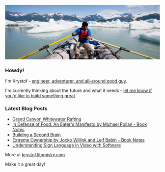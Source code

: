 ![Krystof on an Adventure!](https://raw.githubusercontent.com/krystofl/krystofl/master/banner.jpg)

### Howdy!

I'm Krystof -
[engineer, adventurer, and all-around good guy](https://krystof.litomisky.com/about/?utm_source=krystofl_github).

I'm currently thinking about the future and what it needs -
[let me know if you'd like to build something great](https://krystof.litomisky.com/contact/?utm_source=krystofl_github).

### Latest Blog Posts
- [Grand Canyon Whitewater Rafting](https://krystof.litomisky.com/2021/11/17/grand-canyon-rafting/?utm_source=krystofl_github)
- [In Defense of Food: An Eater's Manifesto by Michael Pollan - Book Notes](https://krystof.litomisky.com/2021/09/11/in-defense-of-food-book-notes/?utm_source=krystofl_github)
- [Building a Second Brain](https://krystof.litomisky.com/2021/05/16/building-a-second-brain/?utm_source=krystofl_github)
- [Extreme Ownership by Jocko Willink and Leif Babin - Book Notes](https://krystof.litomisky.com/2021/03/23/extreme-ownership-book-notes/?utm_source=krystofl_github)
- [Understanding Sign Language in Video with Software](https://krystof.litomisky.com/2021/02/21/ASL-understanding-in-video/?utm_source=krystofl_github)

More at [krystof.litomisky.com](https://krystof.litomisky.com/?utm_source=krystofl_github)


Make it a great day!
